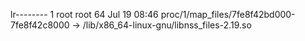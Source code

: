 lr-------- 1 root root 64 Jul 19 08:46 proc/1/map_files/7fe8f42bd000-7fe8f42c8000 -> /lib/x86_64-linux-gnu/libnss_files-2.19.so
